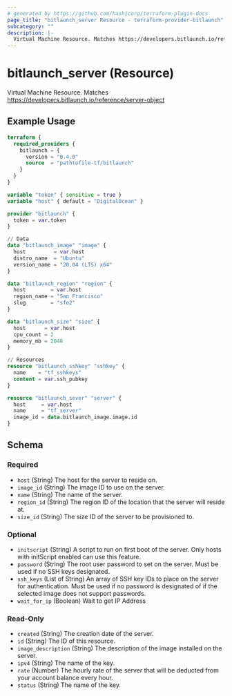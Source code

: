 ```yaml
---
# generated by https://github.com/hashicorp/terraform-plugin-docs
page_title: "bitlaunch_server Resource - terraform-provider-bitlaunch"
subcategory: ""
description: |-
  Virtual Machine Resource. Matches https://developers.bitlaunch.io/reference/server-object
---
```


# bitlaunch_server (Resource)

Virtual Machine Resource. Matches https://developers.bitlaunch.io/reference/server-object

## Example Usage

```terraform
terraform {
  required_providers {
    bitlaunch = {
      version = "0.4.0"
      source  = "pathtofile-tf/bitlaunch"
    }
  }
}

variable "token" { sensitive = true }
variable "host" { default = "DigitalOcean" }

provider "bitlaunch" {
  token = var.token
}

// Data
data "bitlaunch_image" "image" {
  host         = var.host
  distro_name  = "Ubuntu"
  version_name = "20.04 (LTS) x64"
}

data "bitlaunch_region" "region" {
  host        = var.host
  region_name = "San Francisco"
  slug        = "sfo2"
}

data "bitlaunch_size" "size" {
  host      = var.host
  cpu_count = 2
  memory_mb = 2048
}

// Resources
resource "bitlaunch_sshkey" "sshkey" {
  name    = "tf_sshkeys"
  content = var.ssh_pubkey
}

resource "bitlaunch_sever" "server" {
  host     = var.host
  name     = "tf_server"
  image_id = data.bitlaunch_image.image.id
}
```

<!-- schema generated by tfplugindocs -->
## Schema

### Required

- `host` (String) The host for the server to reside on.
- `image_id` (String) The image ID to use on the server.
- `name` (String) The name of the server.
- `region_id` (String) The region ID of the location that the server will reside at.
- `size_id` (String) The size ID of the server to be provisioned to.

### Optional

- `initscript` (String) A script to run on first boot of the server. Only hosts with initScript enabled can use this feature.
- `password` (String) The root user password to set on the server. Must be used if no SSH keys designated.
- `ssh_keys` (List of String) An array of SSH key IDs to place on the server for authentication. Must be used if no password is designated of if the selected image does not support passwords.
- `wait_for_ip` (Boolean) Wait to get IP Address

### Read-Only

- `created` (String) The creation date of the server.
- `id` (String) The ID of this resource.
- `image_description` (String) The description of the image installed on the server.
- `ipv4` (String) The name of the key.
- `rate` (Number) The hourly rate of the server that will be deducted from your account balance every hour.
- `status` (String) The name of the key.



